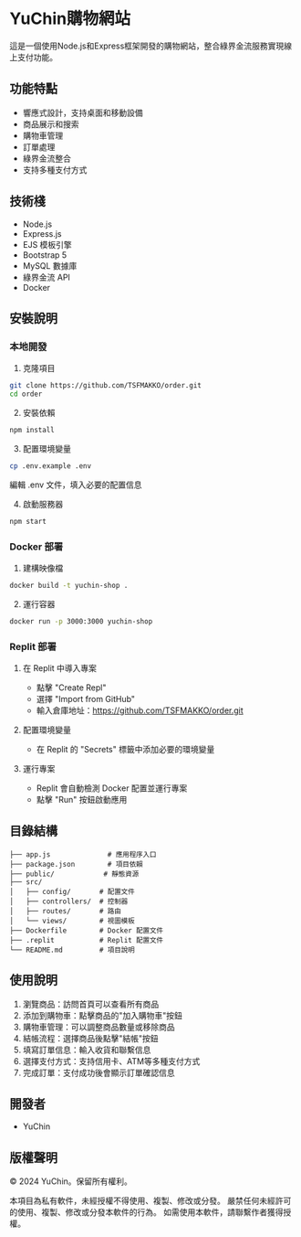 # YuChin購物網站

這是一個使用Node.js和Express框架開發的購物網站，整合綠界金流服務實現線上支付功能。

## 功能特點

- 響應式設計，支持桌面和移動設備
- 商品展示和搜索
- 購物車管理
- 訂單處理
- 綠界金流整合
- 支持多種支付方式

## 技術棧

- Node.js
- Express.js
- EJS 模板引擎
- Bootstrap 5
- MySQL 數據庫
- 綠界金流 API
- Docker

## 安裝說明

### 本地開發

1. 克隆項目
```bash
git clone https://github.com/TSFMAKKO/order.git
cd order
```

2. 安裝依賴
```bash
npm install
```

3. 配置環境變量
```bash
cp .env.example .env
```
編輯 .env 文件，填入必要的配置信息

4. 啟動服務器
```bash
npm start
```

### Docker 部署

1. 建構映像檔
```bash
docker build -t yuchin-shop .
```

2. 運行容器
```bash
docker run -p 3000:3000 yuchin-shop
```

### Replit 部署

1. 在 Replit 中導入專案
   - 點擊 "Create Repl"
   - 選擇 "Import from GitHub"
   - 輸入倉庫地址：https://github.com/TSFMAKKO/order.git

2. 配置環境變量
   - 在 Replit 的 "Secrets" 標籤中添加必要的環境變量

3. 運行專案
   - Replit 會自動檢測 Docker 配置並運行專案
   - 點擊 "Run" 按鈕啟動應用

## 目錄結構

```
├── app.js              # 應用程序入口
├── package.json        # 項目依賴
├── public/            # 靜態資源
├── src/
│   ├── config/       # 配置文件
│   ├── controllers/  # 控制器
│   ├── routes/       # 路由
│   └── views/        # 視圖模板
├── Dockerfile        # Docker 配置文件
├── .replit           # Replit 配置文件
└── README.md         # 項目說明
```

## 使用說明

1. 瀏覽商品：訪問首頁可以查看所有商品
2. 添加到購物車：點擊商品的"加入購物車"按鈕
3. 購物車管理：可以調整商品數量或移除商品
4. 結帳流程：選擇商品後點擊"結帳"按鈕
5. 填寫訂單信息：輸入收貨和聯繫信息
6. 選擇支付方式：支持信用卡、ATM等多種支付方式
7. 完成訂單：支付成功後會顯示訂單確認信息

## 開發者

- YuChin

## 版權聲明

© 2024 YuChin。保留所有權利。

本項目為私有軟件，未經授權不得使用、複製、修改或分發。
嚴禁任何未經許可的使用、複製、修改或分發本軟件的行為。
如需使用本軟件，請聯繫作者獲得授權。 